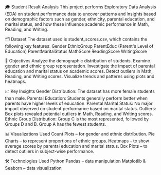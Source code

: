 🎓 Student Result Analysis
This project performs Exploratory Data Analysis (EDA) on student performance data to uncover patterns and insights based on demographic factors such as gender, ethnicity, parental education, and marital status, and how these influence academic performance in Math, Reading, and Writing.

🗂 Dataset
The dataset used is student_scores.csv, which contains the following key features:
Gender
EthnicGroup
ParentEduc (Parent's Level of Education)
ParentMaritalStatus
MathScore
ReadingScore
WritingScore

📌 Objectives
Analyze the demographic distribution of students.
Examine gender and ethnic group representation.
Investigate the impact of parental education and marital status on academic scores.
Detect outliers in Math, Reading, and Writing scores.
Visualize trends and patterns using plots and heatmaps.

📈 Key Insights
Gender Distribution: The dataset has more female students than male.
Parental Education: Students generally perform better when parents have higher levels of education.
Parental Marital Status: No major impact observed on student performance based on marital status.
Outliers: Box plots revealed potential outliers in Math, Reading, and Writing scores.
Ethnic Group Distribution: Group C is the most represented, followed by Groups D and B. Group A has the fewest students.

📊 Visualizations Used
Count Plots – for gender and ethnic distribution.
Pie Charts – to represent proportions of ethnic groups.
Heatmaps – to show average scores by parental education and marital status.
Box Plots – to detect outliers in subject-wise performance.

🛠 Technologies Used
Python
Pandas – data manipulation
Matplotlib & Seaborn – data visualization
